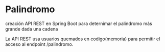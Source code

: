 # Palindromo
creación API REST en Spring Boot para deternimar el palindromo más grande dada una cadena

La API REST usa usuarios quemados en codigo(memoria) para permitir el acceso al endpoint /palindromo.

